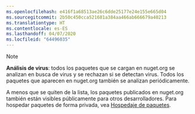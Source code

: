 ```yaml
---
ms.openlocfilehash: e416f1a68513ae26c6dde25177e24e155e665d04
ms.sourcegitcommit: 2b50c450cca521681a384aa466ab666679a40213
ms.translationtype: HT
ms.contentlocale: es-ES
ms.lasthandoff: 04/07/2020
ms.locfileid: "64496035"
---
```

> [!Note]
> **Análisis de virus**: todos los paquetes que se cargan en nuget.org se analizan en busca de virus y se rechazan si se detectan virus. Todos los paquetes que aparecen en nuget.org también se analizan periódicamente.
>
> A menos que se quiten de la lista, los paquetes publicados en nuget.org también están visibles públicamente para otros desarrolladores. Para hospedar paquetes de forma privada, vea [Hospedaje de paquetes](../../hosting-packages/overview.md).